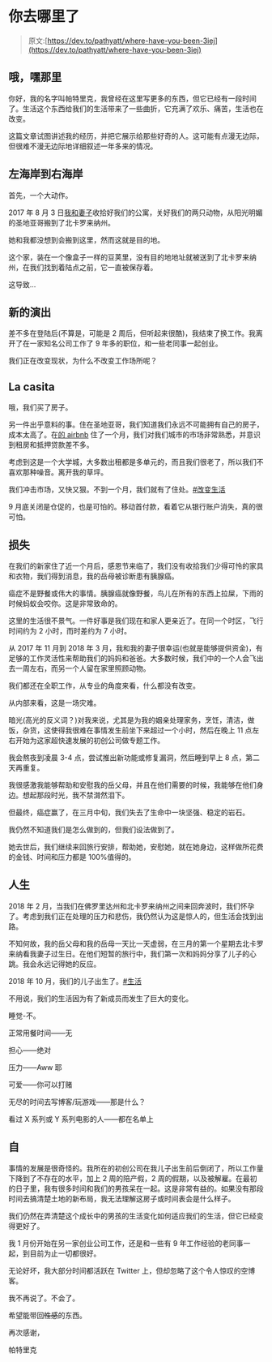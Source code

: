 # 你去哪里了

> 原文:[https://dev.to/pathyatt/where-have-you-been-3iej](https://dev.to/pathyatt/where-have-you-been-3iej)

## [](#oh-hey-there)哦，嘿那里

你好，我的名字叫帕特里克，我曾经在这里写更多的东西，但它已经有一段时间了。生活这个东西给我们的生活带来了一些曲折，它充满了欢乐、痛苦，生活也在改变。

这篇文章试图讲述我的经历，并把它展示给那些好奇的人。这可能有点漫无边际，但很难不漫无边际地详细叙述一年多来的情况。

## [](#left-coast-to-right-coast)左海岸到右海岸

首先，一个大动作。

2017 年 8 月 3 日[我和妻子](https://dev.to%7B%%20post_url%202016-09-17-belize-y-guatemala%20%%7D)收拾好我们的公寓，关好我们的两只动物，从阳光明媚的圣地亚哥搬到了北卡罗来纳州。

她和我都没想到会搬到这里，然而这就是目的地。

这个家，装在一个像盒子一样的豆荚里，没有目的地地址就被送到了北卡罗来纳州，在我们找到着陆点之前，它一直被保存着。

这导致...

## [](#a-new-gig)新的演出

差不多在登陆后(不算是，可能是 2 周后，但听起来很酷)，我结束了换工作。我离开了在一家知名公司工作了 9 年多的职位，和一些老同事一起创业。

我们正在改变现状，为什么不改变工作场所呢？

## [](#la-casita)La casita

哦，我们买了房子。

另一件出乎意料的事。住在圣地亚哥，我们知道我们永远不可能拥有自己的房子，成本太高了。在[的 airbnb](https://www.airbnb.com/c/patrickh531) 住了一个月，我们对我们城市的市场非常熟悉，并意识到租房和抵押贷款差不多。

考虑到这是一个大学城，大多数出租都是多单元的，而且我们很老了，所以我们不喜欢那种噪音。离开我的草坪。

我们冲击市场，又快又狠。不到一个月，我们就有了住处。[#改变生活](https://twitter.com/search?q=%23lifechanging)

9 月底关闭是仓促的，也是可怕的。移动首付款，看着它从银行账户消失，真的很可怕。

## [](#loss)损失

在我们的新家住了近一个月后，感恩节来临了，我们没有收拾我们少得可怜的家具和衣物，我们得到消息，我的岳母被诊断患有胰腺癌。

癌症不是野餐或伟大的事情。胰腺癌就像野餐，鸟儿在所有的东西上拉屎，下雨的时候蚂蚁会咬你。这是非常致命的。

这里的生活很不景气。一件好事是我们现在和家人更亲近了。在同一个时区，飞行时间约为 2 小时，而时差约为 7 小时。

从 2017 年 11 月到 2018 年 3 月，我和我的妻子很幸运(也就是能够提供资金)，有足够的工作灵活性来帮助我们的妈妈和爸爸。大多数时候，我们中的一个人会飞出去一周左右，而另一个人留在家里照顾动物。

我们都还在全职工作，从专业的角度来看，什么都没有改变。

从内部来看，这是一场灾难。

暗光(高光的反义词？)对我来说，尤其是为我的姻亲处理家务，烹饪，清洁，做饭，杂货，这使得我很难在事情发生前坐下来超过一个小时，然后在晚上 11 点左右开始为这家超快速发展的初创公司做专题工作。

我会熬夜到凌晨 3-4 点，尝试推出新功能或修复漏洞，然后睡到早上 8 点，第二天再重复。

我很感激我能够帮助和安慰我的岳父母，并且在他们需要的时候，我能够在他们身边。想起那段时光，我不禁潸然泪下。

但最终，癌症赢了，在三月中旬，我们失去了生命中一块坚强、稳定的岩石。

我仍然不知道我们是怎么做到的，但我们设法做到了。

她去世后，我们继续来回旅行安排，帮助她，安慰她，就在她身边，这样做所花费的金钱、时间和压力都是 100%值得的。

## [](#life)人生

2018 年 2 月，当我们在佛罗里达州和北卡罗来纳州之间来回奔波时，我们怀孕了。考虑到我们正在处理的压力和悲伤，我仍然认为这是惊人的，但生活会找到出路。

不知何故，我的岳父母和我的岳母一天比一天虚弱，在三月的第一个星期去北卡罗来纳看我妻子过生日。在他们短暂的旅行中，我们第一次和妈妈分享了儿子的心跳。我会永远记得她的反应。

2018 年 10 月，我们的儿子出生了。[#生活](https://twitter.com/search?q=%23life)

不用说，我们的生活因为有了新成员而发生了巨大的变化。

睡觉-不。

正常用餐时间——无

担心——绝对

压力——Aww 耶

可爱——你可以打赌

无尽的时间去写博客/玩游戏——那是什么？

看过 X 系列或 Y 系列电影的人——都在名单上

## [](#since)自

事情的发展是很奇怪的。我所在的初创公司在我儿子出生前后倒闭了，所以工作量下降到了不存在的水平，加上 2 周的陪产假，2 周的假期，以及被解雇。在最初的日子里，我有很多时间和我们的男孩呆在一起。这是非常有益的。如果没有那段时间去搞清楚土地的新布局，我无法理解这房子或时间表会是什么样子。

我们仍然在弄清楚这个成长中的男孩的生活变化如何适应我们的生活，但它已经变得更好了。

我 1 月份开始在另一家创业公司工作，还是和一些有 9 年工作经验的老同事一起，到目前为止一切都很好。

无论好坏，我大部分时间都活跃在 Twitter 上，但却忽略了这个令人惊叹的空博客。

我不再说了。不会了。

希望能带回~~性感~~的东西。

再次感谢，

帕特里克